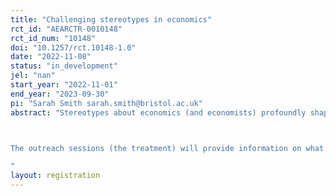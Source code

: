 ```yaml
---
title: "Challenging stereotypes in economics"
rct_id: "AEARCTR-0010148"
rct_id_num: "10148"
doi: "10.1257/rct.10148-1.0"
date: "2022-11-08"
status: "in_development"
jel: "nan"
start_year: "2022-11-01"
end_year: "2023-09-30"
pi: "Sarah Smith sarah.smith@bristol.ac.uk"
abstract: "Stereotypes about economics (and economists) profoundly shape who chooses to study the subject both in school (at age 16) and at university (at age 18) and are a key factor in explaining the lack of diversity in who studies the subject. Our assumption is that, in the absence of these stereotypes, more young people would be interested in studying economics. This project will deliver in-school outreach sessions to people who have never studied economics with the aim of challenging prevailing stereotypes.

The outreach sessions (the treatment) will provide information on what economics is about, and what types of jobs you can do with an economics degree. They will emphasize the subject’s breadth and real-world relevance. The treatment also involves a role model in the form of a current economics student (an economics “champion”) who will deliver the information. The role model will have a direct effect of challenging the stereotype of economists and a reinforcement effect on the information treatment by making the session more engaging. We will test the effect of the sessions on perceptions and intentions and, later, on subject choices.  
"
layout: registration
---
```


